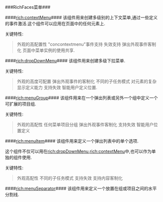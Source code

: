 ###RichFaces菜单###


####<rich:contextMenu>####
该组件用来创建多级别的上下文菜单,通过一些定义的事件激活.这个组件可以应用在页面中的任何元素上.


关键特性:
> 外观的高配置性
> "concontextmenu"事件支持
> 失效支持
> 弹出外观事件客制化
> 页面中菜单实例的使用共享.


####<rich:dropDownMenu>####
该组件用来创建多级下拉菜单.

关键特性:
> 外观的高度可配置
> 弹出外观事件的客制化
> 不同的子任务模式
> 对元素的复杂显示定义能力
> 支持失效
> 智能用户定义位置.


####<rich:menuGroup>####
该组件用来在一个弹出列表或另外一个组中定义一个可扩展的项目组.

关键特性:
 > 外观的高配性
 > 任何菜单项目分组
 > 弹出外观事件客制化
 > 支持失效
 > 智能用户位置定义

####<rich:menuItem>####
该组件用来定义一个弹出列表中的单个选项.

这个组件不仅可以用在<rich:dropDownMenu>,<rich:contextMenu>中,也可以作为单独的组件使用.

关键特性:
 > 外观高配性
 > 不同的子任务模式
 > 支持失效
 > 支持内容客制化

####<rich:menuSeparator>####
该组件用来定义一个放置在组或项目之间的水平分割线.


